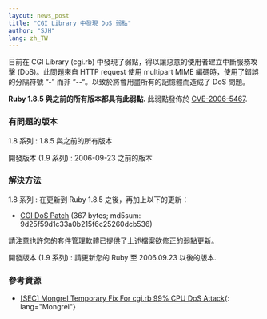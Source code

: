 ```yaml
---
layout: news_post
title: "CGI Library 中發現 DoS 弱點"
author: "SJH"
lang: zh_TW
---
```


日前在 CGI Library (cgi.rb) 中發現了弱點，得以讓惡意的使用者建立中斷服務攻擊 (DoS)。此問題來自 HTTP
request 使用 multipart MIME 編碼時，使用了錯誤的分隔符號 “-” 而非 “--“。以致於將會用盡所有的記憶體而造成了
DoS 問題。

**Ruby 1.8.5 與之前的所有版本都具有此弱點.** 此弱點發佈於 [CVE-2006-5467][1].

### 有問題的版本

1.8 系列
: 1\.8.5 與之前的所有版本

開發版本 (1.9 系列)
: 2006-09-23 之前的版本

### 解決方法

1.8 系列
: 在更新到 Ruby 1.8.5 之後，再加上以下的更新：
  * [CGI DoS Patch][2] (367 bytes; md5sum:
    9d25f59d1c33a0b215f6c25260dcb536)

  請注意也許您的套件管理軟體已提供了上述檔案欲修正的弱點更新。

開發版本 (1.9 系列)
: 請更新您的 Ruby 至 2006.09.23 以後的版本.

### 參考資源

* [ \[SEC\] Mongrel Temporary Fix For cgi.rb 99% CPU DoS Attack][3]{:
  lang="Mongrel"}



[1]: http://cve.mitre.org/cgi-bin/cvename.cgi?name=CVE-2006-5467
[2]: http://ftp.ruby-lang.org/pub/ruby/1.8/ruby-1.8.5-cgi-dos-1.patch
[3]: http://rubyforge.org/pipermail/mongrel-users/2006-October/001946.html
